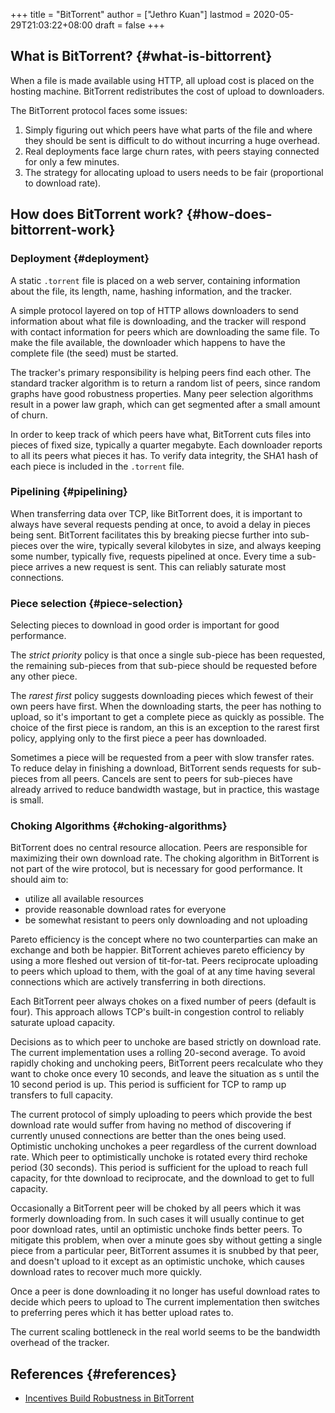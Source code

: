 +++
title = "BitTorrent"
author = ["Jethro Kuan"]
lastmod = 2020-05-29T21:03:22+08:00
draft = false
+++

## What is BitTorrent? {#what-is-bittorrent}

When a file is made available using HTTP, all upload cost is placed on
the hosting machine. BitTorrent redistributes the cost of upload
to downloaders.

The BitTorrent protocol faces some issues:

1.  Simply figuring out which peers have what parts of the file and
    where they should be sent is difficult to do without incurring a
    huge overhead.
2.  Real deployments face large churn rates, with peers staying
    connected for only a few minutes.
3.  The strategy for allocating upload to users needs to be fair
    (proportional to download rate).

## How does BitTorrent work? {#how-does-bittorrent-work}

### Deployment {#deployment}

A static `.torrent` file is placed on a web server, containing
information about the file, its length, name, hashing information, and
the tracker.

A simple protocol layered on top of HTTP allows downloaders to send
information about what file is downloading, and the tracker will
respond with contact information for peers which are downloading the
same file. To make the file available, the downloader which happens to
have the complete file (the seed) must be started.

The tracker's primary responsibility is helping peers find each other.
The standard tracker algorithm is to return a random list of peers,
since random graphs have good robustness properties. Many peer
selection algorithms result in a power law graph, which can get
segmented after a small amount of churn.

In order to keep track of which peers have what, BitTorrent cuts files
into pieces of fixed size, typically a quarter megabyte. Each
downloader reports to all its peers what pieces it has. To verify data
integrity, the SHA1 hash of each piece is included in the `.torrent`
file.

### Pipelining {#pipelining}

When transferring data over TCP, like BitTorrent does, it is important
to always have several requests pending at once, to avoid a delay in
pieces being sent. BitTorrent facilitates this by breaking piecse
further into sub-pieces over the wire, typically several kilobytes in
size, and always keeping some number, typically five, requests
pipelined at once. Every time a sub-piece arrives a new request is
sent. This can reliably saturate most connections.

### Piece selection {#piece-selection}

Selecting pieces to download in good order is important for good
performance.

The _strict priority_ policy is that once a single sub-piece has been
requested, the remaining sub-pieces from that sub-piece should be
requested before any other piece.

The _rarest first_ policy suggests downloading pieces which fewest of
their own peers have first. When the downloading starts, the peer has
nothing to upload, so it's important to get a complete piece as
quickly as possible. The choice of the first piece is random, an this
is an exception to the rarest first policy, applying only to the first
piece a peer has downloaded.

Sometimes a piece will be requested from a peer with slow transfer
rates. To reduce delay in finishing a download, BitTorrent sends
requests for sub-pieces from all peers. Cancels are sent to peers for
sub-pieces have already arrived to reduce bandwidth wastage, but in
practice, this wastage is small.

### Choking Algorithms {#choking-algorithms}

BitTorrent does no central resource allocation. Peers are responsible
for maximizing their own download rate. The choking algorithm in
BitTorrent is not part of the wire protocol, but is necessary for good
performance. It should aim to:

- utilize all available resources
- provide reasonable download rates for everyone
- be somewhat resistant to peers only downloading and not uploading

Pareto efficiency is the concept where no two counterparties can make
an exchange and both be happier. BitTorrent achieves pareto efficiency
by using a more fleshed out version of tit-for-tat. Peers reciprocate
uploading to peers which upload to them, with the goal of at any time
having several connections which are actively transferring in both
directions.

Each BitTorrent peer always chokes on a fixed number of peers (default
is four). This approach allows TCP's built-in congestion control to
reliably saturate upload capacity.

Decisions as to which peer to unchoke are based strictly on download
rate. The current implementation uses a rolling 20-second average. To
avoid rapidly choking and unchoking peers, BitTorrent peers
recalculate who they want to choke once every 10 seconds, and leave
the situation as s until the 10 second period is up. This period is
sufficient for TCP to ramp up transfers to full capacity.

The current protocol of simply uploading to peers which provide the
best download rate would suffer from having no method of discovering
if currently unused connections are better than the ones being used.
Optimistic unchoking unchokes a peer regardless of the current
download rate. Which peer to optimistically unchoke is rotated every
third rechoke period (30 seconds). This period is sufficient for the
upload to reach full capacity, for thte download to reciprocate, and
the download to get to full capacity.

Occasionally a BitTorrent peer will be choked by all peers which it
was formerly downloading from. In such cases it will usually continue
to get poor download rates, until an optimistic unchoke finds better
peers. To mitigate this problem, when over a minute goes sby without
getting a single piece from a particular peer, BitTorrent assumes it
is snubbed by that peer, and doesn't upload to it except as an
optimistic unchoke, which causes download rates to recover much more
quickly.

Once a peer is done downloading it no longer has useful
download rates to decide which peers to upload to The current
implementation then switches to preferring peres which it has better
upload rates to.

The current scaling bottleneck in the real world seems to be the
bandwidth overhead of the tracker.

## References {#references}

- [Incentives Build Robustness in BitTorrent](http://bittorrent.org/bittorrentecon.pdf)
